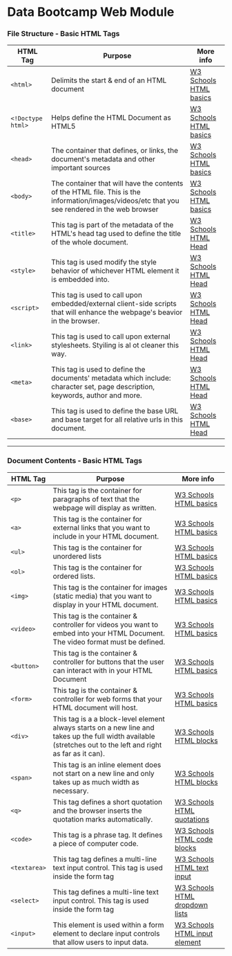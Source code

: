 # Data Bootcamp Web Module

### File Structure - Basic HTML Tags
HTML Tag|Purpose| More info
---|---|---|
```<html>``` | Delimits the start & end of an HTML document | [W3 Schools HTML basics](https://www.w3schools.com/html/html_basic.asp)
```<!Doctype html>```| Helps define the HTML Document as HTML5| [W3 Schools HTML basics](https://www.w3schools.com/html/html_basic.asp)
```<head>```| The container that defines, or links, the document's metadata and other important sources | [W3 Schools HTML basics](https://www.w3schools.com/html/html_basic.asp)
```<body>```| The container that will have the contents of the HTML file. This is the information/images/videos/etc that you see rendered in the web browser | [W3 Schools HTML basics](https://www.w3schools.com/html/html_basic.asp)
```<title>```| This tag is part of the metadata of the HTML's head tag used to define the title of the whole document.| [W3 Schools HTML Head](https://www.w3schools.com/html/html_head.asp)
```<style>```| This tag is used modify the style behavior of whichever HTML element it is embedded into.|[W3 Schools HTML Head](https://www.w3schools.com/html/html_head.asp)
```<script>```| This tag is used to call upon embedded/external client-side scripts that will enhance the webpage's beavior in the browser. | [W3 Schools HTML Head](https://www.w3schools.com/html/html_head.asp)
```<link>```| This tag is used to call upon external stylesheets. Styiling is al ot cleaner this way. | [W3 Schools HTML Head](https://www.w3schools.com/html/html_head.asp)
```<meta>```| This tag is used to define the documents' metadata which include: character set, page description, keywords, author and more.| [W3 Schools HTML Head](https://www.w3schools.com/html/html_head.asp)
```<base>```| This tag is used to define the base URL and base target for all relative urls in this document. | [W3 Schools HTML Head](https://www.w3schools.com/html/html_head.asp)


***

### Document Contents - Basic HTML Tags
HTML Tag|Purpose| More info
---|---|---|
```<p>```| This tag is the container for paragraphs of text that the webpage will display as written. | [W3 Schools HTML basics](https://www.w3schools.com/html/html_basic.asp)
```<a>```| This tag is the container for external links that you want to include in your HTML document. | [W3 Schools HTML basics](https://www.w3schools.com/html/html_basic.asp)
```<ul>```| This tag is the container for unordered lists | [W3 Schools HTML basics](https://www.w3schools.com/html/html_basic.asp)
```<ol>```| This tag is the container for ordered lists.| [W3 Schools HTML basics](https://www.w3schools.com/html/html_basic.asp)
```<img>```| This tag is the container for images (static media) that you want to display in your HTML document. | [W3 Schools HTML basics](https://www.w3schools.com/html/html_basic.asp)
```<video>```| This tag is the container & controller for videos you want to embed into your HTML Document. The video format must be defined.|  [W3 Schools HTML basics](https://www.w3schools.com/html/html_basic.asp)
```<button>```| This tag is the container & controller for buttons that the user can interact with in your HTML Document| [W3 Schools HTML basics](https://www.w3schools.com/html/html_basic.asp)
```<form>```| This tag is the container & controller for web forms that your HTML document will host. | [W3 Schools HTML basics](https://www.w3schools.com/html/html_basic.asp)
```<div>```| This tag is a a block-level element always starts on a new line and takes up the full width available (stretches out to the left and right as far as it can). | [W3 Schools HTML blocks](https://www.w3schools.com/html/html_blocks.asp)
```<span>```| This tag is an inline element does not start on a new line and only takes up as much width as necessary. | [W3 Schools HTML blocks](https://www.w3schools.com/html/html_blocks.asp)
```<q>```| This tag defines a short quotation and the browser inserts the quotation marks automatically. | [W3 Schools HTML quotations](https://www.w3schools.com/tags/tag_q.asp)
```<code>```| This tag is a phrase tag. It defines a piece of computer code. | [W3 Schools HTML code blocks](https://www.w3schools.com/tags/tag_code.asp)
```<textarea>```| This tag tag defines a multi-line text input control. This tag is used inside the form tag | [W3 Schools HTML text input](https://www.w3schools.com/tags/tag_textarea.asp)
```<select>```| This tag defines a multi-line text input control. This tag is used inside the form tag | [W3 Schools HTML dropdown lists](https://www.w3schools.com/tags/tag_select.asp)
```<input>```| This element is used within a form element to declare input controls that allow users to input data. | [W3 Schools HTML input element](https://www.w3schools.com/tags/tag_input.asp)